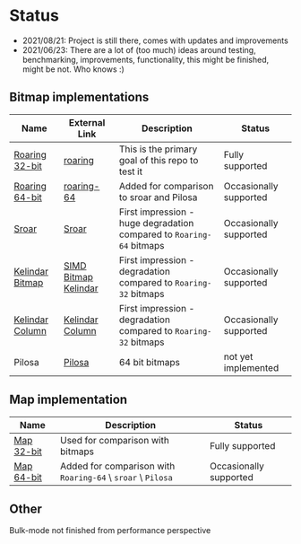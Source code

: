 # Status

* 2021/08/21:
  Project is still there, comes with updates and improvements
* 2021/06/23:
There are a lot of (too much) ideas around testing, benchmarking, improvements, functionality, this might be finished, might be not.
Who knows :)

## Bitmap implementations
|Name|External Link|Description|Status|
|---|---|---|---|
|[Roaring 32-bit](../index-roaring)|[roaring](https://github.com/RoaringBitmap/roaring)|This is the primary goal of this repo to test it|Fully supported|
|[Roaring 64-bit](../index-roaring64)|[roaring-64](https://github.com/RoaringBitmap/roaring/tree/master/roaring64)|Added for comparison to sroar and Pilosa|Occasionally supported|
|[Sroar](../index-sroar)|[Sroar](https://github.com/dgraph-io/sroar)|First impression - huge degradation compared to `Roaring-64` bitmaps|Occasionally supported|
|[Kelindar Bitmap](../index-kelindar)|[SIMD Bitmap Kelindar](https://github.com/kelindar/bitmap)|First impression - degradation compared to `Roaring-32` bitmaps|Occasionally supported|
|[Kelindar Column](../index-kelindar-column)|[Kelindar Column](https://github.com/kelindar/column)|First impression - degradation compared to `Roaring-32` bitmaps|Occasionally supported|
|Pilosa|[Pilosa](https://github.com/pilosa/pilosa)|64 bit bitmaps|not yet implemented|

## Map implementation
|Name|Description|Status|
|---|---|---|
|[Map 32-bit](../index-map)|Used for comparison with bitmaps|Fully supported|
|[Map 64-bit](../index-map64)|Added for comparison with `Roaring-64` \ `sroar` \ `Pilosa` |Occasionally supported|

## Other
Bulk-mode not finished from performance perspective